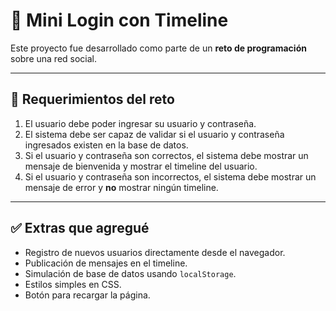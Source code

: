# 🔐 Mini Login con Timeline

Este proyecto fue desarrollado como parte de un **reto de programación** sobre una red social.

---

## 🎯 Requerimientos del reto

1. El usuario debe poder ingresar su usuario y contraseña.  
2. El sistema debe ser capaz de validar si el usuario y contraseña ingresados existen en la base de datos.  
3. Si el usuario y contraseña son correctos, el sistema debe mostrar un mensaje de bienvenida y mostrar el timeline del usuario.  
4. Si el usuario y contraseña son incorrectos, el sistema debe mostrar un mensaje de error y **no** mostrar ningún timeline.

---

## ✅ Extras que agregué

- Registro de nuevos usuarios directamente desde el navegador.
- Publicación de mensajes en el timeline.
- Simulación de base de datos usando `localStorage`.
- Estilos simples en CSS.
- Botón para recargar la página.
